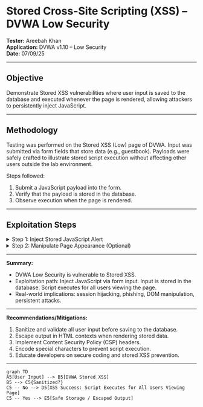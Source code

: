 # Stored Cross-Site Scripting (XSS) – DVWA Low Security

**Tester:** Areebah Khan  
**Application:** DVWA v1.10 – Low Security  
**Date:** 07/09/25

---

## Objective

Demonstrate Stored XSS vulnerabilities where user input is saved to the database and executed whenever the page is rendered, allowing attackers to persistently inject JavaScript.

---

## Methodology
Testing was performed on the Stored XSS (Low) page of DVWA. Input was submitted via form fields that store data (e.g., guestbook). Payloads were safely crafted to illustrate stored script execution without affecting other users outside the lab environment.

Steps followed:
1. Submit a JavaScript payload into the form.
2. Verify that the payload is stored in the database.
3. Observe execution when the page is rendered.  

---

## Exploitation Steps
<details> <summary>Step 1: Inject Stored JavaScript Alert</summary>

**Payload:** <script>alert('Stored XSS');</script>

**Observation:**
- Alert executes automatically whenever the page is viewed.
- Confirms that the application does not sanitize input before saving to the database.

**Impact:**
- Persistent execution for all users visiting the page.
- Could be used to steal cookies, hijack sessions, or perform actions on behalf of other users.


<img width="940" height="909" alt="image" src="https://github.com/user-attachments/assets/ce5c0808-b2ef-41cc-af0d-25b6a3c4a461" />

</details>

<details> <summary>Step 2: Manipulate Page Appearance (Optional)</summary>

**Payload:** <script>document.body.style.backgroundColor='yellow';</script>

**Observation:**
- Page background changes to yellow.
- Confirms arbitrary JavaScript execution can manipulate the DOM.

**Impact:**
- Demonstrates persistent visual changes for all users.
- Can be used for phishing, UI manipulation, or persistent malicious scripts.

<img width="940" height="779" alt="image" src="https://github.com/user-attachments/assets/6e88316e-efd2-45f2-a2df-e1cd23aa14b7" />

</details>

--- 

**Summary:**
- DVWA Low Security is vulnerable to Stored XSS.
- Exploitation path:
Inject JavaScript via form input.
Input is stored in the database.
Script executes for all users viewing the page.
- Real-world implications: session hijacking, phishing, DOM manipulation, persistent attacks.

---

**Recommendations/Mitigations:**
1. Sanitize and validate all user input before saving to the database.
2. Escape output in HTML contexts when rendering stored data.
3. Implement Content Security Policy (CSP) headers.
4. Encode special characters to prevent script execution.
5. Educate developers on secure coding and stored XSS prevention.

--- 
```mermaid
graph TD
A5[User Input] --> B5[DVWA Stored XSS]
B5 --> C5{Sanitized?}
C5 -- No --> D5[XSS Success: Script Executes for All Users Viewing Page]
C5 -- Yes --> E5[Safe Storage / Escaped Output]
```
